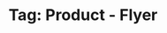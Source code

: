---
layout: portfolio
title: 'Tag: Product - Flyer'
permalink: /portfolio/tags/product/flyer
type: tag
uid: flyer
pagination:
    enabled: true
    tag: [flyer]
---